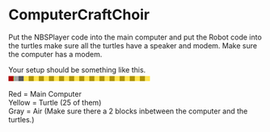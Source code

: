 # ComputerCraftChoir

Put the NBSPlayer code into the main computer and put the Robot code into the turtles make sure all the turtles have a speaker and modem. Make sure the computer has a modem.

Your setup should be something like this. <br />
![Example](/Assets/Preview.png)

Red = Main Computer <br />
Yellow = Turtle (25 of them) <br />
Gray = Air (Make sure there a 2 blocks inbetween the computer and the turtles.)
